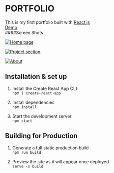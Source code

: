 # PORTFOLIO
This is my first portfolio built with [React js][1]<br/>
[Demo][2]<br/>
####Screen Shots

[![Home page](https://i.imgur.com/fO8NLJR.png "Home page")](paramjeet.netlify.app "Home page")

[![Project section](https://i.imgur.com/KWrEK3F.png "Project section")](paramjeet.netlify.app "Project section")

[![About ](https://i.imgur.com/xlWEPVt.png "About ")](paramjeet.netlify/about "About ")

## Installation & set up
1. Install the Create React App CLI<br />
`npm i create-react-app`

2. Install dependencies<br>
`npm install`

3. Start the development server<br>
`npm start`

## Building for Production<br>
1. Generate a full static production build<br>
`npm run build`

2. Preview the site as it will appear once deployed<br>
`serve -s build`

[1]: https://reactjs.org/ "React"
[2]: http://paramjeet.netlify.app "Demo"
